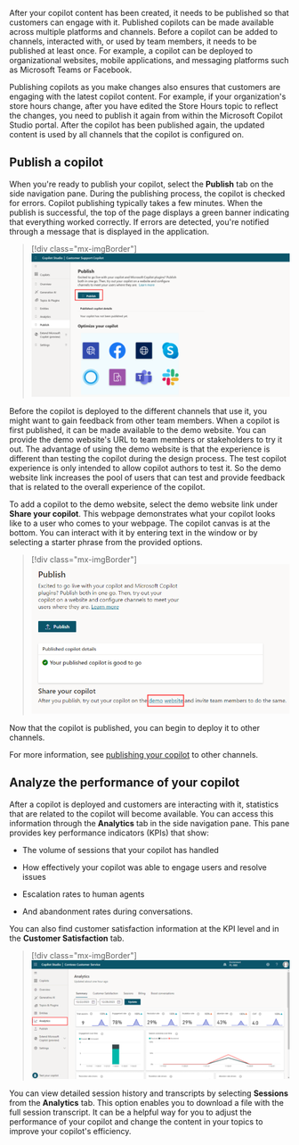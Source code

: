 After your copilot content has been created, it needs to be published so that customers can engage with it. Published copilots can be made available across multiple platforms and channels. Before a copilot can be added to channels, interacted with, or used by team members, it needs to be published at least once. For example, a copilot can be deployed to organizational websites, mobile applications, and messaging platforms such as Microsoft Teams or Facebook.

Publishing copilots as you make changes also ensures that customers are engaging with the latest copilot content. For example, if your organization's store hours change, after you have edited the Store Hours topic to reflect the changes, you need to publish it again from within the Microsoft Copilot Studio portal. After the copilot has been published again, the updated content is used by all channels that the copilot is configured on.

## Publish a copilot

When you're ready to publish your copilot, select the **Publish** tab on the side navigation pane. During the publishing process, the copilot is checked for errors. Copilot publishing typically takes a few minutes. When the publish is successful, the top of the page displays a green banner indicating that everything worked correctly. If errors are detected, you're notified through a message that is displayed in the application.

> [!div class="mx-imgBorder"]
> [![Screenshot of Microsoft Copilot Studio Customer Service showing the Publish page.](../media/publish.png)](../media/publish.png#lightbox)

Before the copilot is deployed to the different channels that use it, you might want to gain feedback from other team members. When a copilot is first published, it can be made available to the demo website. You can provide the demo website's URL to team members or stakeholders to try it out. The advantage
of using the demo website is that the experience is different than testing the copilot during the design process. The test copilot experience is only intended
to allow copilot authors to test it. So the demo website link increases the pool of users that can test and provide feedback that is related to the overall experience of the copilot.

To add a copilot to the demo website, select the demo website link under **Share your copilot**. This webpage demonstrates what your copilot looks like to a user who comes to your webpage. The copilot canvas is at the bottom. You can interact with it by entering text in the window or by selecting a starter phrase from the provided options.

> [!div class="mx-imgBorder"]
> [![Screenshot of demo your bot option from share your bot.](../media/demo-website.png)](../media/demo-website.png#lightbox)

Now that the copilot is published, you can begin to deploy it to other channels.

For more information, see [publishing your copilot](/power-virtual-agents/publication-fundamentals-publish-channels/?azure-portal=true) to other channels.

## Analyze the performance of your copilot

After a copilot is deployed and customers are interacting with it, statistics that are related to the copilot will become available. You can access this information through the **Analytics** tab in the side navigation pane. This pane provides key performance indicators (KPIs) that show:

- The volume of sessions that your copilot has handled

- How effectively your copilot was able to engage users and resolve issues

- Escalation rates to human agents

- And abandonment rates during conversations.

You can also find customer satisfaction information at the KPI level and in the **Customer Satisfaction** tab.

> [!div class="mx-imgBorder"]
> [![Screenshot of analytics on bot performance from customer satisfaction.](../media/analytics.png)](../media/analytics.png#lightbox)

You can view detailed session history and transcripts by selecting **Sessions** from the **Analytics** tab. This option enables you to download a file with the full session transcript. It can be a helpful way for you to adjust the performance of your copilot and change the content in your topics to improve your copilot's efficiency.